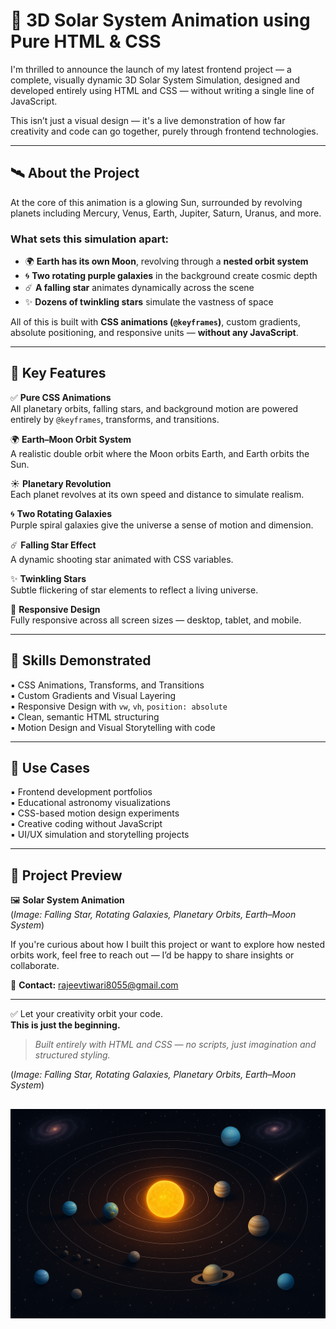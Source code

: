 # 🌌 3D Solar System Animation using Pure HTML & CSS

I'm thrilled to announce the launch of my latest frontend project — a complete, visually dynamic 3D Solar System Simulation, designed and developed entirely using HTML and CSS — without writing a single line of JavaScript.

This isn’t just a visual design — it's a live demonstration of how far creativity and code can go together, purely through frontend technologies.

---

## 🛰️ About the Project

At the core of this animation is a glowing Sun, surrounded by revolving planets including Mercury, Venus, Earth, Jupiter, Saturn, Uranus, and more.

### What sets this simulation apart:

- 🌍 **Earth has its own Moon**, revolving through a **nested orbit system**
- 🌀 **Two rotating purple galaxies** in the background create cosmic depth
- ☄️ **A falling star** animates dynamically across the scene
- ✨ **Dozens of twinkling stars** simulate the vastness of space

All of this is built with **CSS animations (`@keyframes`)**, custom gradients, absolute positioning, and responsive units — **without any JavaScript**.

---

## 🔧 Key Features

✅ **Pure CSS Animations**  
All planetary orbits, falling stars, and background motion are powered entirely by `@keyframes`, transforms, and transitions.

🌍 **Earth–Moon Orbit System**  
A realistic double orbit where the Moon orbits Earth, and Earth orbits the Sun.

☀️ **Planetary Revolution**  
Each planet revolves at its own speed and distance to simulate realism.

🌀 **Two Rotating Galaxies**  
Purple spiral galaxies give the universe a sense of motion and dimension.

☄️ **Falling Star Effect**  
A dynamic shooting star animated with CSS variables.

✨ **Twinkling Stars**  
Subtle flickering of star elements to reflect a living universe.

📱 **Responsive Design**  
Fully responsive across all screen sizes — desktop, tablet, and mobile.

---

## 🧠 Skills Demonstrated

▪️ CSS Animations, Transforms, and Transitions  
▪️ Custom Gradients and Visual Layering  
▪️ Responsive Design with `vw`, `vh`, `position: absolute`  
▪️ Clean, semantic HTML structuring  
▪️ Motion Design and Visual Storytelling with code

---

## 📂 Use Cases

▪️ Frontend development portfolios  
▪️ Educational astronomy visualizations  
▪️ CSS-based motion design experiments  
▪️ Creative coding without JavaScript  
▪️ UI/UX simulation and storytelling projects

---

## 📸 Project Preview

🖼️ **Solar System Animation**  
(*Image: Falling Star, Rotating Galaxies, Planetary Orbits, Earth–Moon System*)

If you're curious about how I built this project or want to explore how nested orbits work, feel free to reach out — I’d be happy to share insights or collaborate.

📩 **Contact:** rajeevtiwari8055@gmail.com

---

✅ Let your creativity orbit your code.  
**This is just the beginning.**

> *Built entirely with HTML and CSS — no scripts, just imagination and structured styling.*

(*Image: Falling Star, Rotating Galaxies, Planetary Orbits, Earth–Moon System*)

![Solar System Animation](Solar%20System.png)
---
